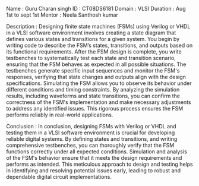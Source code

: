 Name : Guru Charan singh
ID : CT08DS6181
Domain : VLSI
Duration : Aug 1st to sept 1st
Mentor : Neela Santhosh kumar

Description :
Designing finite state machines (FSMs) using Verilog or VHDL in a VLSI software environment involves creating a state diagram that defines various states and transitions for a given system. You begin by writing code to describe the FSM’s states, transitions, and outputs based on its functional requirements. After the FSM design is complete, you write testbenches to systematically test each state and transition scenario, ensuring that the FSM behaves as expected in all possible situations. The testbenches generate specific input sequences and monitor the FSM's responses, verifying that state changes and outputs align with the design specifications. Simulating the FSM allows you to observe its behavior under different conditions and timing constraints. By analyzing the simulation results, including waveforms and state transitions, you can confirm the correctness of the FSM's implementation and make necessary adjustments to address any identified issues. This rigorous process ensures the FSM performs reliably in real-world applications.


Conclusion : 
In conclusion, designing FSMs with Verilog or VHDL and testing them in a VLSI software environment is crucial for developing reliable digital systems. By defining states and transitions, and writing comprehensive testbenches, you can thoroughly verify that the FSM functions correctly under all expected conditions. Simulation and analysis of the FSM's behavior ensure that it meets the design requirements and performs as intended. This meticulous approach to design and testing helps in identifying and resolving potential issues early, leading to robust and dependable digital circuit implementations.
